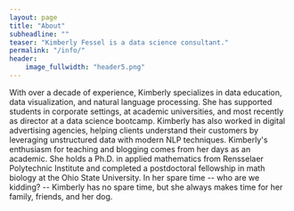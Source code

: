 ```yaml
---
layout: page
title: "About"
subheadline: ""
teaser: "Kimberly Fessel is a data science consultant."
permalink: "/info/"
header:
    image_fullwidth: "header5.png"
---
```



With over a decade of experience, Kimberly specializes in data education, data visualization, and natural language processing. She has supported students in corporate settings, at academic universities, and most recently as director at a data science bootcamp. Kimberly has also worked in digital advertising agencies, helping clients understand their customers by leveraging unstructured data with modern NLP techniques. Kimberly's enthusiasm for teaching and blogging comes from her days as an academic.  She holds a Ph.D. in applied mathematics from Rensselaer Polytechnic Institute and completed a postdoctoral fellowship in math biology at the Ohio State University.  In her spare time -- who are we kidding? -- Kimberly has no spare time, but she always makes time for her family, friends, and her dog.
